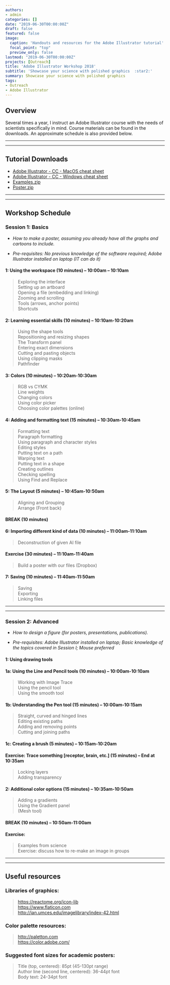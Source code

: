 ```yaml
---
authors:
- admin
categories: []
date: "2019-06-30T00:00:00Z"
draft: false
featured: false
image:
  caption: 'Handouts and resources for the Adobe Illustrator tutorial'
  focal_point: "top"
  preview_only: false
lastmod: "2019-06-30T00:00:00Z"
projects: [Outreach]
title: 'Adobe Illustrator Workshop 2018'
subtitle: 'Showcase your science with polished graphics  :star2:'
summary: Showcase your science with polished graphics
tags:
- Outreach
- Adobe Illustrator
---
```


## Overview
Several times a year, I instruct an Adobe Illustrator course with the needs of scientists specifically in mind.  Course materials can be found in the downloads.  An approximate schedule is also provided below.

----------
----------

## Tutorial Downloads
<ul>
<li><a href="mac_cc.jpg">Adobe Illustrator - CC - MacOS cheat sheet</a></li>
<li><a href="windows_cc.jpg">Adobe Illustrator - CC - Windows cheat sheet</a></li>
<li><a href="examples.zip">Examples.zip</a></li>
<li><a href="poster.zip">Poster.zip</a></li>
</ul>

----------
----------

## Workshop Schedule
### Session 1:  Basics
<i><ul><li>How to make a poster, assuming you already have all the graphs and cartoons to include.</li>
<li>Pre-requisites: No previous knowledge of the software required; Adobe Illustrator installed on laptop (IT can do it)</li>
</ul></i>

#### 1: Using the workspace (10 minutes) – 10:00am – 10:10am
> Exploring the interface <br>
Setting up an artboard <br>
Opening a file (embedding and linking) <br>
Zooming and scrolling <br>
Tools (arrows, anchor points) <br>
Shortcuts

#### 2: Learning essential skills (10 minutes) – 10:10am-10:20am
> Using the shape tools <br>
Repositioning and resizing shapes <br>
The Transform panel <br>
Entering exact dimensions <br>
Cutting and pasting objects <br>
Using clipping masks <br>
Pathfinder

#### 3: Colors (10 minutes) – 10:20am-10:30am
> RGB vs CYMK <br>
Line weights <br>
Changing colors <br>
Using color picker <br>
Choosing color palettes (online)

#### 4: Adding and formatting text (15 minutes) – 10:30am-10:45am
> Formatting text <br>
Paragraph formatting <br>
Using paragraph and character styles <br>
Editing styles <br>
Putting text on a path <br>
Warping text <br>
Putting text in a shape <br>
Creating outlines <br>
Checking spelling <br>
Using Find and Replace

#### 5: The Layout (5 minutes) – 10:45am-10:50am
>Aligning and Grouping <br>
Arrange (Front back)

#### BREAK (10 minutes)

#### 6: Importing different kind of data (10 minutes) – 11:00am-11:10am
> Deconstruction of given AI file 

#### Exercise (30 minutes) – 11:10am-11:40am
> Build a poster with our files (Dropbox) 

#### 7: Saving (10 minutes) – 11:40am-11:50am
> Saving <br>
Exporting <br>
Linking files

----------
----------

### Session 2: Advanced
<i><ul><li>How to design a figure (for posters, presentations, publications).</li>
<li>Pre-requisites: Adobe Illustrator installed on laptop; Basic knowledge of the topics covered in Session I; Mouse preferred</li>
</ul></i>

#### 1: Using drawing tools
#### 1a: Using the Line and Pencil tools (10 minutes) – 10:00am-10:10am
> Working with Image Trace <br>
Using the pencil tool <br>
Using the smooth tool

#### 1b: Understanding the Pen tool (15 minutes) – 10:00am-10:15am
> Straight, curved and hinged lines <br>
Editing existing paths <br>
Adding and removing points <br>
Cutting and joining paths <br>

#### 1c: Creating a brush (5 minutes) – 10:15am-10:20am

#### Exercise: Trace something [receptor, brain, etc.] (15 minutes) – End at 10:35am
> Locking layers <br>
Adding transparency

#### 2: Additional color options (15 minutes) – 10:35am-10:50am
> Adding a gradients <br>
Using the Gradient panel <br>
(Mesh tool)
 
#### BREAK (10 minutes) – 10:50am-11:00am

#### Exercise:
> Examples from science <br>
Exercise: discuss how to re-make an image in groups

----------
----------

## Useful resources
### Libraries of graphics:
> https://reactome.org/icon-lib <br>
https://www.flaticon.com <br>
http://ian.umces.edu/imagelibrary/index-42.html

### Color palette resources:
> http://paletton.com <br>
https://color.adobe.com/

### Suggested font sizes for academic posters:
>Title (top, centered): 85pt (45-130pt range) <br> 
Author line (second line, centered): 36-44pt font <br>
Body text: 24-34pt font

<BR>
